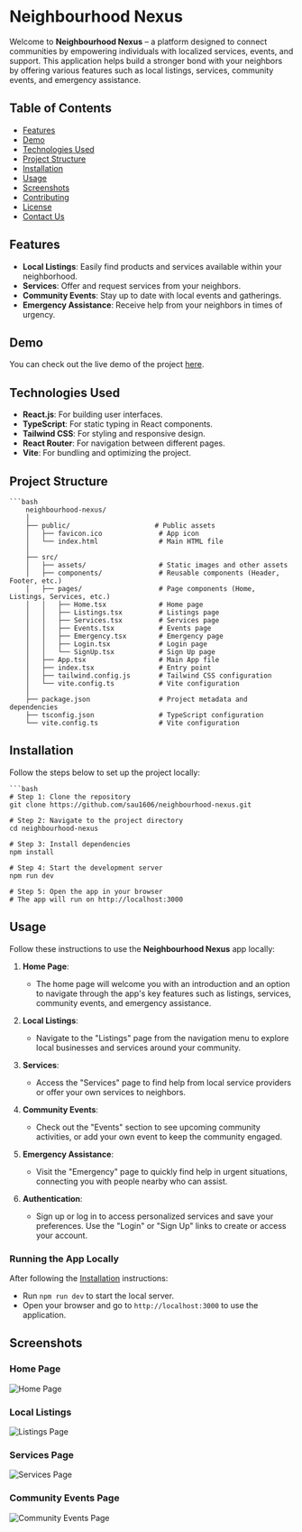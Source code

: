 # Neighbourhood Nexus

Welcome to **Neighbourhood Nexus** – a platform designed to connect communities by empowering individuals with localized services, events, and support. This application helps build a stronger bond with your neighbors by offering various features such as local listings, services, community events, and emergency assistance.

## Table of Contents
- [Features](#features)
- [Demo](#demo)
- [Technologies Used](#technologies-used)
- [Project Structure](#project-structure)
- [Installation](#installation)
- [Usage](#usage)
- [Screenshots](#screenshots)
- [Contributing](#contributing)
- [License](#license)
- [Contact Us](#contact-us)

## Features

- **Local Listings**: Easily find products and services available within your neighborhood.
- **Services**: Offer and request services from your neighbors.
- **Community Events**: Stay up to date with local events and gatherings.
- **Emergency Assistance**: Receive help from your neighbors in times of urgency.

## Demo

You can check out the live demo of the project [here](https://neighbouhood-nexus.netlify.app/).

## Technologies Used

- **React.js**: For building user interfaces.
- **TypeScript**: For static typing in React components.
- **Tailwind CSS**: For styling and responsive design.
- **React Router**: For navigation between different pages.
- **Vite**: For bundling and optimizing the project.

## Project Structure

    ```bash
        neighbourhood-nexus/
        │
        ├── public/                     # Public assets
        │   ├── favicon.ico              # App icon
        │   └── index.html               # Main HTML file
        │
        ├── src/
        │   ├── assets/                  # Static images and other assets
        │   ├── components/              # Reusable components (Header, Footer, etc.)
        │   ├── pages/                   # Page components (Home, Listings, Services, etc.)
        │   │   ├── Home.tsx             # Home page
        │   │   ├── Listings.tsx         # Listings page
        │   │   ├── Services.tsx         # Services page
        │   │   ├── Events.tsx           # Events page
        │   │   ├── Emergency.tsx        # Emergency page
        │   │   ├── Login.tsx            # Login page
        │   │   └── SignUp.tsx           # Sign Up page
        │   ├── App.tsx                  # Main App file
        │   ├── index.tsx                # Entry point
        │   ├── tailwind.config.js       # Tailwind CSS configuration
        │   └── vite.config.ts           # Vite configuration
        │
        ├── package.json                 # Project metadata and dependencies
        ├── tsconfig.json                # TypeScript configuration
        └── vite.config.ts               # Vite configuration

## Installation

Follow the steps below to set up the project locally:

    ```bash
    # Step 1: Clone the repository
    git clone https://github.com/sau1606/neighbourhood-nexus.git
    
    # Step 2: Navigate to the project directory
    cd neighbourhood-nexus
    
    # Step 3: Install dependencies
    npm install
    
    # Step 4: Start the development server
    npm run dev
    
    # Step 5: Open the app in your browser
    # The app will run on http://localhost:3000

## Usage

Follow these instructions to use the **Neighbourhood Nexus** app locally:

1. **Home Page**:  
   - The home page will welcome you with an introduction and an option to navigate through the app's key features such as listings, services, community events, and emergency assistance.

2. **Local Listings**:  
   - Navigate to the "Listings" page from the navigation menu to explore local businesses and services around your community.

3. **Services**:  
   - Access the "Services" page to find help from local service providers or offer your own services to neighbors.

4. **Community Events**:  
   - Check out the "Events" section to see upcoming community activities, or add your own event to keep the community engaged.

5. **Emergency Assistance**:  
   - Visit the "Emergency" page to quickly find help in urgent situations, connecting you with people nearby who can assist.

6. **Authentication**:  
   - Sign up or log in to access personalized services and save your preferences. Use the "Login" or "Sign Up" links to create or access your account.

### Running the App Locally
After following the [Installation](#installation) instructions:
- Run `npm run dev` to start the local server.
- Open your browser and go to `http://localhost:3000` to use the application.


## Screenshots

### Home Page
![Home Page](https://github.com/user-attachments/assets/fa4f71fc-5d31-406d-bf6f-db88bc2e1cd9)

### Local Listings
![Listings Page](https://github.com/user-attachments/assets/39103329-2e74-4bb6-8f45-a24cd9d5c213)

### Services Page
![Services Page](https://github.com/user-attachments/assets/c44d71b5-c32e-43a3-bce3-adb5d8446b46)

### Community Events Page
![Community Events Page](https://github.com/user-attachments/assets/4933629f-d7a8-4dc8-be9d-d7c1a2c03083)


